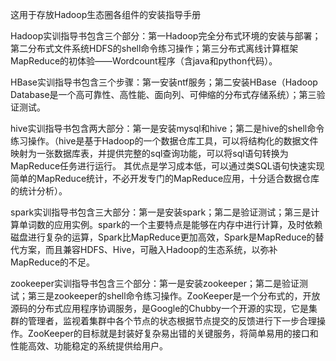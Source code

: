 这用于存放Hadoop生态圈各组件的安装指导手册

Hadoop实训指导书包含三个部分：第一Hadoop完全分布式环境的安装与部署；第二分布式文件系统HDFS的shell命令练习操作；第三分布式离线计算框架MapReduce的初体验——Wordcount程序（含java和python代码）。


HBase实训指导书包含三个步骤：第一安装ntf服务；第二安装HBase（Hadoop Database是一个高可靠性、高性能、面向列、可伸缩的分布式存储系统）；第三验证测试。


hive实训指导书包含两大部分：第一是安装mysql和hive；第二是hive的shell命令练习操作。（hive是基于Hadoop的一个数据仓库工具，可以将结构化的数据文件映射为一张数据库表，并提供完整的sql查询功能，可以将sql语句转换为MapReduce任务进行运行。 其优点是学习成本低，可以通过类SQL语句快速实现简单的MapReduce统计，不必开发专门的MapReduce应用，十分适合数据仓库的统计分析）。


spark实训指导书包含三大部分：第一是安装spark；第二是验证测试；第三是计算单词数的应用实例。spark的一个主要特点是能够在内存中进行计算，及时依赖磁盘进行复杂的运算，Spark比MapReduce更加高效，Spark是MapReduce的替代方案，而且兼容HDFS、Hive，可融入Hadoop的生态系统，以弥补MapReduce的不足。


zookeeper实训指导书包含三个部分：第一是安装zookeeper；第二是验证测试；第三是zookeeper的shell命令练习操作。ZooKeeper是一个分布式的，开放源码的分布式应用程序协调服务，是Google的Chubby一个开源的实现，它是集群的管理者，监视着集群中各个节点的状态根据节点提交的反馈进行下一步合理操作。ZooKeeper的目标就是封装好复杂易出错的关键服务，将简单易用的接口和性能高效、功能稳定的系统提供给用户。
